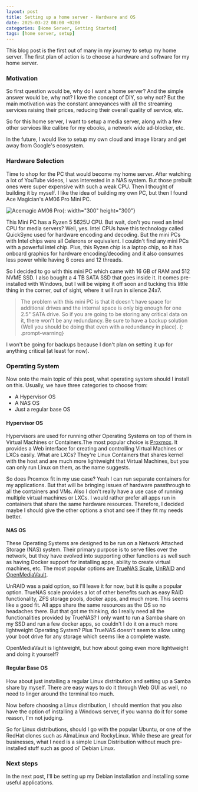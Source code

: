 ```yaml
---
layout: post
title: Setting up a home server - Hardware and OS
date: 2025-03-22 08:00 +0200
categories: [Home Server, Getting Started]
tags: [home server, setup]
---
```


This blog post is the first out of many in my journey to setup my home server. The first plan of action is to choose a hardware and software for my home server.

### Motivation
So first question would be, why do I want a home server? And the simple answer would be, why not? I love the concept of DIY, so why not? But the main motivation was the constant annoyances with all the streaming services raising their prices, reducing their overall quality of service, etc.

So for this home server, I want to setup a media server, along with a few other services like calibre for my ebooks, a network wide ad-blocker, etc.

In the future, I would like to setup my own cloud and image library and get away from Google's ecosystem.

### Hardware Selection
Time to shop for the PC that would become my home server. After watching a lot of YouTube videos, I was interested in a NAS system. But those prebuilt ones were super expensive with such a weak CPU. Then I thought of building it by myself. I like the idea of building my own PC, but then I found Ace Magician's AM06 Pro Mini PC.

![Acemagic AM06 Pro](https://acemagic.com/cdn/shop/files/AM06_-1.jpg?v=1718699221){: width="300" height="300"}

This Mini PC has a Ryzen 5 5625U CPU. But wait, don't you need an Intel CPU for media servers? Well, yes. Intel CPUs have this technology called QuickSync used for hardware encoding and decoding. But the mini PCs with Intel chips were all Celerons or equivalent. I couldn't find any mini PCs with a powerful intel chip. Plus, this Ryzen chip is a laptop chip, so it has onboard graphics for hardware encoding/decoding and it also consumes less power while having 6 cores and 12 threads.

So I decided to go with this mini PC which came with 16 GB of RAM and 512 NVME SSD. I also bought a 4 TB SATA SSD that goes inside it. It comes pre-installed with Windows, but I will be wiping it off soon and tucking this little thing in the corner, out of sight, where it will run in silence 24x7.

> The problem with this mini PC is that it doesn't have space for additional drives and the internal space is only big enough for one 2.5" SATA drive. So if you are going to be storing any critical data on it, there won't be any redundancy. Be sure to have a backup solution (Well you should be doing that even with a redundancy in place).
{: .prompt-warning}

I won't be going for backups because I don't plan on setting it up for anything critical (at least for now).

### Operating System
Now onto the main topic of this post, what operating system should I install on this. Usually, we have three categories to choose from:

* A Hypervisor OS
* A NAS OS
* Just a regular base OS

#### Hypervisor OS
Hypervisors are used for running other Operating Systems on top of them in Virtual Machines or Containers.The most popular choice is [Proxmox](https://proxmox.com/en/). It provides a Web interface for creating and controlling Virtual Machines or LXCs easily. What are LXCs? They're Linux Containers that shares kernel with the host and are much more lightweight that Virtual Machines, but you can only run Linux on them, as the name suggests.

So does Proxmox fit in my use case? Yeah I can run separate containers for my applications. But that will be bringing issues of hardware passthrough to all the containers and VMs. Also I don't really have a use case of running multiple virtual machines or LXCs. I would rather prefer all apps run in containers that share the same hardware resources. Therefore, I decided maybe I should give the other options a shot and see if they fit my needs better.

#### NAS OS
These Operating Systems are designed to be run on a Network Attached Storage (NAS) system. Their primary purpose is to serve files over the network, but they have evolved into supporting other functions as well such as having Docker support for installing apps, ability to create virtual machines, etc. The most popular options are [TrueNAS Scale](https://www.truenas.com/truenas-scale/), [UnRAID](https://unraid.net/) and [OpenMediaVault](https://www.openmediavault.org/).

UnRAID was a paid option, so I'll leave it for now, but it is quite a popular option. TrueNAS scale provides a lot of other benefits such as easy RAID functionality, ZFS storage pools, docker apps, and much more. This seems like a good fit. All apps share the same resources as the OS so no headaches there. But that got me thinking, do I really need all the functionalities provided by TrueNAS? I only want to run a Samba share on my SSD and run a few docker apps, so couldn't I do it on a much more lightweight Operating System? Plus TrueNAS doesn't seem to allow using your boot drive for any storage which seems like a complete waste. 

OpenMediaVault is lightweight, but how about going even more lightweight and doing it yourself?

#### Regular Base OS
How about just installing a regular Linux distribution and setting up a Samba share by myself. There are easy ways to do it through Web GUI as well, no need to linger around the terminal too much.

Now before choosing a Linux distribution, I should mention that you also have the option of installing a Windows server, if you wanna do it for some reason, I'm not judging.

So for Linux distributions, should I go with the popular Ubuntu, or one of the RedHat clones such as AlmaLinux and RockyLinux. While these are great for businesses, what I need is a simple Linux Distribution without much pre-installed stuff such as good ol' Debian Linux.

### Next steps
In the next post, I'll be setting up my Debian installation and installing some useful applications.